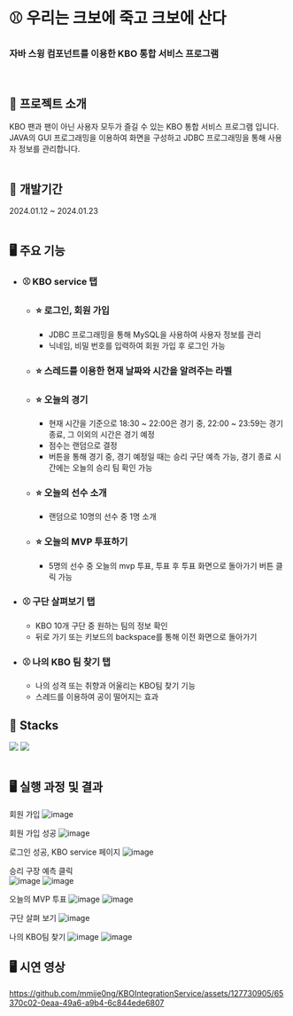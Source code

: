 # ⚾ 우리는 크보에 죽고 크보에 산다
### 자바 스윙 컴포넌트를 이용한 KBO 통합 서비스 프로그램
<br>

## 🌟 프로젝트 소개
KBO 팬과 팬이 아닌 사용자 모두가 즐길 수 있는 KBO 통합 서비스 프로그램 입니다. JAVA의 GUI 프로그래밍을 이용하여 화면을 구성하고 JDBC 프로그래밍을 통해 사용자 정보를 관리합니다.
<br><br>

## 🌟 개발기간
2024.01.12 ~ 2024.01.23
<br><br>

## 🖥 주요 기능
- ### ⚾ KBO service 탭
   * ### ⭐ 로그인, 회원 가입
     * JDBC 프로그래밍을 통해 MySQL을 사용하여 사용자 정보를 관리
     * 닉네임, 비밀 번호를 입력하여 회원 가입 후 로그인 가능
   * ### ⭐ 스레드를 이용한 현재 날짜와 시간을 알려주는 라벨
   * ### ⭐ 오늘의 경기
     * 현재 시간을 기준으로 18:30 ~ 22:00은 경기 중, 22:00 ~ 23:59는 경기 종료, 그 이외의 시간은 경기 예정
     * 점수는 랜덤으로 결정
     * 버튼을 통해 경기 중, 경기 예정일 때는 승리 구단 예측 가능, 경기 종료 시간에는 오늘의 승리 팀 확인 가능
   * ### ⭐ 오늘의 선수 소개
     * 랜덤으로 10명의 선수 중 1명 소개
   * ### ⭐ 오늘의 MVP 투표하기
     * 5명의 선수 중 오늘의 mvp 투표, 투표 후 투표 화면으로 돌아가기 버튼 클릭 가능
 - ### ⚾ 구단 살펴보기 탭
   * KBO 10개 구단 중 원하는 팀의 정보 확인
   * 뒤로 가기 또는 키보드의 backspace를 통해 이전 화면으로 돌아가기
 - ### ⚾ 나의 KBO 팀 찾기 탭
   * 나의 성격 또는 취향과 어울리는 KBO팀 찾기 기능
   * 스레드를 이용하여 공이 떨어지는 효과
       
## 🌟 Stacks
 <img src="https://img.shields.io/badge/java-007396?style=for-the-badge&logo=java&logoColor=white"> <img src="https://img.shields.io/badge/MySql-4479A1?style=for-the-badge&logo=MySql&logoColor=white"> 
<br><br>

## 🖥 실행 과정 및 결과
회원 가입
![image](https://github.com/mmije0ng/KBOIntegrationService/assets/127730905/0999a162-a0d1-4f51-94a4-8638712b54f9)

회원 가입 성공
![image](https://github.com/mmije0ng/KBOIntegrationService/assets/127730905/02d5f0e5-1d9a-40d7-9de1-7dfa2bea06f7)

로그인 성공, KBO service 페이지
![image](https://github.com/mmije0ng/KBOIntegrationService/assets/127730905/d1087765-39bf-4a6c-bf68-96fb7a8486dd)

승리 구장 예측 클릭 <br>
![image](https://github.com/mmije0ng/KBOIntegrationService/assets/127730905/17ed3fa6-f834-4eef-bc42-f34f6f9e8011)
![image](https://github.com/mmije0ng/KBOIntegrationService/assets/127730905/6ff79d1c-3249-45c9-8ed2-12b5dde025c0)

오늘의 MVP 투표
![image](https://github.com/mmije0ng/KBOIntegrationService/assets/127730905/78ee8184-44cd-4390-a6b0-1837b68c7709)
![image](https://github.com/mmije0ng/KBOIntegrationService/assets/127730905/a156649d-0bb8-44b2-889f-cc06efbe6251)

구단 살펴 보기
![image](https://github.com/mmije0ng/KBOIntegrationService/assets/127730905/57780078-9948-48c8-a0a3-a391391c24c6)

나의 KBO팀 찾기
![image](https://github.com/mmije0ng/KBOIntegrationService/assets/127730905/e29b91ca-dad2-4151-85dc-8195d6966f8a)
![image](https://github.com/mmije0ng/KBOIntegrationService/assets/127730905/fe5cf0a0-4dce-46d3-9851-a4cc07ff14a7)

## 🖥 시연 영상
https://github.com/mmije0ng/KBOIntegrationService/assets/127730905/65370c02-0eaa-49a6-a9b4-6c844ede6807
